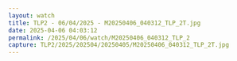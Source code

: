 ```yaml
---
layout: watch
title: TLP2 - 06/04/2025 - M20250406_040312_TLP_2T.jpg
date: 2025-04-06 04:03:12
permalink: /2025/04/06/watch/M20250406_040312_TLP_2
capture: TLP2/2025/202504/20250405/M20250406_040312_TLP_2T.jpg
---
```

